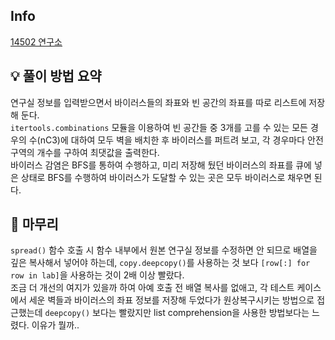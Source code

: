 ## Info
[14502 연구소](https://www.acmicpc.net/problem/14502)

## 💡 풀이 방법 요약
연구실 정보를 입력받으면서 바이러스들의 좌표와 빈 공간의 좌표를 따로 리스트에 저장해 둔다.  
`itertools.combinations` 모듈을 이용하여 빈 공간들 중 3개를 고를 수 있는 모든 경우의 수(nC3)에 대하여 모두 벽을 배치한 후 바이러스를 퍼트려 보고, 각 경우마다 안전 구역의 개수를 구하여 최댓값을 출력한다.  
바이러스 감염은 BFS를 통하여 수행하고, 미리 저장해 뒀던 바이러스의 좌표를 큐에 넣은 상태로 BFS를 수행하여 바이러스가 도달할 수 있는 곳은 모두 바이러스로 채우면 된다.

## 🙂 마무리
`spread()` 함수 호출 시 함수 내부에서 원본 연구실 정보를 수정하면 안 되므로 배열을 깊은 복사해서 넣어야 하는데, `copy.deepcopy()`를 사용하는 것 보다 `[row[:] for row in lab]`을 사용하는 것이 2배 이상 빨랐다.  
조금 더 개선의 여지가 있을까 하여 아예 호출 전 배열 복사를 없애고, 각 테스트 케이스에서 세운 벽들과 바이러스의 좌표 정보를 저장해 두었다가 원상복구시키는 방법으로 접근했는데 `deepcopy()` 보다는 빨랐지만 list comprehension을 사용한 방법보다는 느렸다. 이유가 뭘까..
